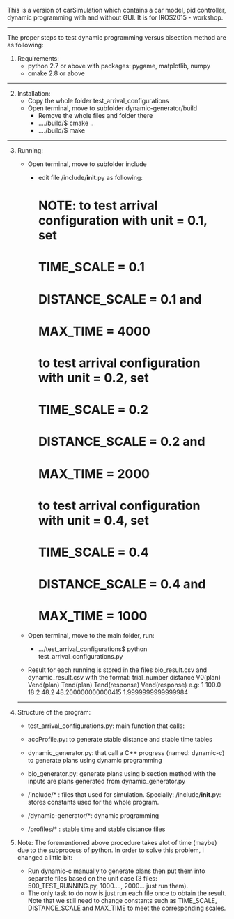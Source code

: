 This is a version of carSimulation which contains a car model, pid controller, dynamic programming with and without GUI.
It is for IROS2015 -  workshop.
********************************************************************

The proper steps to test dynamic programming versus bisection method are as following:
1.	Requirements: 
	*	python 2.7 or above with packages: pygame, matplotlib, numpy 
	* 	cmake 2.8 or above 
********************************************************************	
2.	Installation: 
	*	Copy the whole folder test_arrival_configurations 
	*	Open terminal, move to subfolder dynamic-generator/build 
		*	Remove the whole files and folder there 
		*	..../build/$ cmake ..
		*	..../build/$ make 
********************************************************************		
3.	Running:
	*	Open terminal, move to subfolder include
		*	edit file /include/__init__.py as following: 
			# NOTE: to test arrival configuration with unit = 0.1, set 
			#		TIME_SCALE = 0.1
			#		DISTANCE_SCALE = 0.1 and 
			# 		MAX_TIME = 4000

			#		to test arrival configuration with unit = 0.2, set 
			#		TIME_SCALE = 0.2
			#		DISTANCE_SCALE = 0.2 and 
			# 		MAX_TIME = 2000

			#		to test arrival configuration with unit = 0.4, set 
			#		TIME_SCALE = 0.4
			#		DISTANCE_SCALE = 0.4 and 
			# 		MAX_TIME = 1000
			
	*	Open terminal, move to the main folder, run:
		*	.../test_arrival_configurations$ python test_arrival_configurations.py
	
	*	Result for each running is stored in the files bio_result.csv and dynamic_result.csv
	with the format: 
	trial_number	distance	V0(plan)	Vend(plan)	Tend(plan)	Tend(response)	Vend(response)
	e.g:
	1				100.0			18			2			48.2	48.200000000000415	1.9999999999999984	

	********************************************************************		
3.	Structure of the program:
	*	test_arrival_configurations.py: main function that calls:
	*	accProfile.py: to generate stable distance and stable time tables 
	*	dynamic_generator.py: that call a C++ progress (named: dynamic-c) to 
		generate plans using dynamic programming
	*	bio_generator.py: generate plans using bisection method with the inputs
		are plans generated from dynamic_generator.py
		
	*	/include/* : files that used for simulation. Specially:
		/include/__init__.py: stores constants used for the whole program. 
	*	/dynamic-generator/*: dynamic programming 
	*	/profiles/* : stable time and stable distance files 
	
4. Note: The forementioned above procedure takes alot of time (maybe) due to the subprocess of python. 
In order to solve this problem, i changed a little bit: 
	*	Run dynamic-c manually to generate plans then put them into separate files based on the unit case
	(3 files: 500_TEST_RUNNING.py, 1000...., 2000... just run them). 
	*	The only task to do now is just run each file once to obtain the result. Note that we still need to change 
	constants such as TIME_SCALE, DISTANCE_SCALE and MAX_TIME to meet the corresponding scales. 


